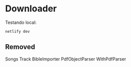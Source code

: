 # Downloader

Testando local:

```bash
netlify dev
```

## Removed

Songs
Track
BibleImporter
PdfObjectParser
WithPdfParser